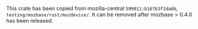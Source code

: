 This crate has been copied from mozilla-central `599011:b16763f1da6b`, `testing/mozbase/rust/mozdevice/`. It can be removed after mozbase > 0.4.0 has been released.
